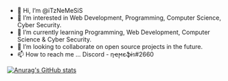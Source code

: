 - 👋 Hi, I’m @iTzNeMeSiS
- 👀 I’m interested in Web Development, Programming, Computer Science, Cyber Security.
- 🌱 I’m currently learning Programming, Web Development, Computer Science & Cyber Security.
- 💞️ I’m looking to collaborate on open source projects in the future.
- 📫 How to reach me ... Discord - ηҽϻєֆɨร#2660

<!---
iTzNeMeSiS/iTzNeMeSiS is a ✨ special ✨ repository because its `README.md` (this file) appears on your GitHub profile.
You can click the Preview link to take a look at your changes.
--->
[![Anurag's GitHub stats](https://github-readme-stats.vercel.app/api?username=iTzNeMeSiS)](https://github.com/anuraghazra/github-readme-stats)
